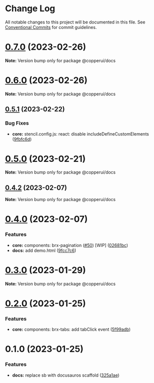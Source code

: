 # Change Log

All notable changes to this project will be documented in this file.
See [Conventional Commits](https://conventionalcommits.org) for commit guidelines.

# [0.7.0](https://github.com/copperui/copperui/compare/v0.6.0...v0.7.0) (2023-02-26)

**Note:** Version bump only for package @copperui/docs

# [0.6.0](https://github.com/copperui/copperui/compare/v0.5.1...v0.6.0) (2023-02-26)

**Note:** Version bump only for package @copperui/docs

## [0.5.1](https://github.com/copperui/copperui/compare/v0.5.0...v0.5.1) (2023-02-22)

### Bug Fixes

- **core:** stencil.config.js: react: disable includeDefineCustomElements ([9fbfc6d](https://github.com/copperui/copperui/commit/9fbfc6dd1c3db102473065edbe00313a95c6f421))

# [0.5.0](https://github.com/copperui/copperui/compare/v0.4.3...v0.5.0) (2023-02-21)

**Note:** Version bump only for package @copperui/docs

## [0.4.2](https://github.com/copperui/copperui/compare/v0.4.1...v0.4.2) (2023-02-07)

**Note:** Version bump only for package @copperui/docs

# [0.4.0](https://github.com/copperui/copperui/compare/v0.3.0...v0.4.0) (2023-02-07)

### Features

- **core:** components: brx-pagination ([#50](https://github.com/copperui/copperui/issues/50)) [WIP] ([02681bc](https://github.com/copperui/copperui/commit/02681bcba662ddae14a8bfec2c0ad46632cf6b14))
- **docs:** add demo.html ([9fcc7c6](https://github.com/copperui/copperui/commit/9fcc7c6c489989b75ef4f8e1ecb172bdcc770632))

# [0.3.0](https://github.com/copperui/copperui/compare/v0.2.0...v0.3.0) (2023-01-29)

**Note:** Version bump only for package @copperui/docs

# [0.2.0](https://github.com/copperui/copperui/compare/v0.1.1...v0.2.0) (2023-01-25)

### Features

- **core:** components: brx-tabs: add tabClick event ([5f99adb](https://github.com/copperui/copperui/commit/5f99adb574e90e1d4f5385186979f33698558cff))

# 0.1.0 (2023-01-25)

### Features

- **docs:** replace sb with docusauros scaffold ([325a1ae](https://github.com/copperui/copperui/commit/325a1ae2e75b7f68ddd99a491788375e7f8d3103))
